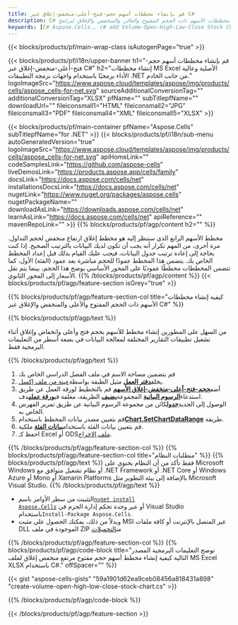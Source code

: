 ```yaml
---
title: قم بإنشاء مخططات أسهم حجم-فتح-أعلى-منخفض-إغلاق عبر C#
description: C# نموذج التعليمات البرمجية لإنشاء مخططات الأسهم ذات الحجم المفتوح والعالي والمنخفض والإغلاق لبرنامج Excel باستخدام مكتبة .NET. استخدم هذا الرمز لإنشاء مخطط أسهم حجم مفتوح مرتفع منخفض إغلاق لـ MS Excel ضمن VB.NET أو Asp.NET أو أي تطبيق يستند إلى .NET.
keywords: [C# Aspose.Cells., c# add Volume-Open-High-Low-Close Stock Chart., c# insert Volume-Open-High-Low-Close Stock Chart., c# create Volume-Open-High-Low-Close Stock Chart]
---
```

{{< blocks/products/pf/main-wrap-class isAutogenPage="true" >}}

{{< blocks/products/pf/i18n/upper-banner h1="قم بإنشاء مخططات أسهم حجم-فتح-أعلى-منخفض-إغلاق عبر C#" h2="إنشاء مخططات MS Excel الأصلية وعالية الأداء برمجيًا باستخدام واجهات برمجة التطبيقات .NET من جانب الخادم." logoImageSrc="https://www.aspose.cloud/templates/aspose/img/products/cells/aspose_cells-for-net.svg" sourceAdditionalConversionTag="" additionalConversionTag="XLSX" pfName="" subTitlepfName="" downloadUrl="" fileiconsmall1="HTML" fileiconsmall2="JPG" fileiconsmall3="PDF" fileiconsmall4="XML" fileiconsmall5="XLSX" >}}

{{< blocks/products/pf/main-container pfName="Aspose.Cells" subTitlepfName="for .NET" >}}
{{< blocks/products/pf/i18n/sub-menu autoGeneratedVersion="true" logoImageSrc="https://www.aspose.cloud/templates/aspose/img/products/cells/aspose_cells-for-net.svg" apiHomeLink="" codeSamplesLink="https://github.com/aspose-cells" liveDemosLink="https://products.aspose.app/cells/family" docsLink="https://docs.aspose.com/cells/net" installationsDocsLink="https://docs.aspose.com/cells/net" nugetLink="https://www.nuget.org/packages/aspose.cells" nugetPackageName="" downloadAsLink="https://downloads.aspose.com/cells/net" learnAsLink="https://docs.aspose.com/cells/net" apiReference="" mavenRepoLink="" >}}
{{% blocks/products/pf/agp/content h2="" %}}

مخطط الأسهم الرابع الذي سننظر إليه هو مخطط إغلاق ارتفاع منخفض لحجم التداول. مرة أخرى، من المهم تكرار أنه يجب أن تكون لديك البيانات بالترتيب الصحيح. إذا كنت بحاجة إلى إعادة ترتيب جدول البيانات، فيجب عليك القيام بذلك قبل إعداد المخطط الخاص بك. يتضمن هذا المخطط عمودًا للحجم مباشرة بعد عمود (الفئة) الأول، كما تتضمن المخططات مخططًا عموديًا على المحور الأساسي يوضح هذا الحجم، بينما يتم نقل الأسعار إلى المحور الثانوي.
{{% /blocks/products/pf/agp/content %}}
{{< blocks/products/pf/agp/feature-section isGrey="true" >}}

{{% blocks/products/pf/agp/feature-section-col title="كيفية إنشاء مخططات الأسهم ذات الحجم المفتوح والأعلى والمنخفض والإغلاق عبر C#" %}}

{{% blocks/products/pf/agp/text %}}

من السهل على المطورين إنشاء مخطط للأسهم بحجم فتح وأعلى وانخفاض وإغلاق أثناء تشغيل تطبيقات التقارير المختلفة لمعالجة البيانات في بضعة أسطر من التعليمات البرمجية فقط.

{{% /blocks/products/pf/agp/text %}}

1. قم بتضمين مساحة الاسم في ملف الفصل الدراسي الخاص بك
1.  يخلق[**دفتر العمل**](https://reference.aspose.com/cells/net/aspose.cells/workbook) مثيل الطبقة بواسطة[عينة من ملف إكسل](Volume-Open-High-Low-Close.xlsx).
1.  أضف[**حجم-فتح-أعلى-منخفض-إغلاق الأسهم**](https://reference.aspose.com/cells/net/aspose.cells.charts/charttype) قم بالتخطيط لورقة العمل عن طريق استدعاء[**الرسوم البيانية**](https://reference.aspose.com/cells/net/aspose.cells.charts/chartcollection) المجموعة[**يضيف**](https://reference.aspose.com/cells/net/aspose.cells.charts/chartcollection/methods/add) الطريقة، مغلفة في[**ورقة عمل**](https://reference.aspose.com/cells/net/aspose.cells/worksheet)هدف.
1.  الوصول إلى الجديد[**جدول**](https://reference.aspose.com/cells/net/aspose.cells.charts/chart)كائن من مجموعة الرسوم البيانية عن طريق تمرير الفهرس الخاص به.
1.  قم بتعيين مصدر بيانات المخطط باستخدام[**Chart.SetChartDataRange**](https://reference.aspose.com/cells/net/aspose.cells.charts/chart/methods/setchartdatarange) طريقة.
1.  قم بتعيين بيانات الفئة باستخدام[**بيانات الفئة**](https://reference.aspose.com/cells/net/aspose.cells.charts/seriescollection/categorydata/) ملكية.
1.  احفظ كـ Excel أو ODS[ملف إلاخراج](out.xlsx).

{{% /blocks/products/pf/agp/feature-section-col %}}
{{% blocks/products/pf/agp/feature-section-col title="متطلبات النظام" %}}
{{% blocks/products/pf/agp/text %}}
فقط تأكد من أن النظام يحتوي على Microsoft Windows أو نظام تشغيل متوافق مع .NET Framework أو .NET Core أو Windows Azure أو Mono أو Xamarin Platforms بالإضافة إلى بيئة التطوير مثل Microsoft Visual Studio.
{{% /blocks/products/pf/agp/text %}}
-  التثبيت من سطر الأوامر باسم<code><a href="https://downloads.aspose.com/cells/net">nuget install Aspose.Cells</a></code> أو عبر وحدة تحكم إدارة الحزم في Visual Studio باستخدام<code>Install-Package Aspose.Cells</code>.
-  وبدلاً من ذلك، يمكنك الحصول على مثبت MSI غير المتصل بالإنترنت أو كافة ملفات DLL الموجودة في ملف ZIP من<a href="https://downloads.aspose.com/cells/net">التحميلات</a>

{{% /blocks/products/pf/agp/feature-section-col %}}
{{% blocks/products/pf/agp/code-block title="توضح التعليمات البرمجية المصدر التالية كيفية إنشاء مخطط أسهم حجم مفتوح مرتفع منخفض إغلاق لملف MS Excel XLSX باستخدام C#." offSpacer="" %}}

{{< gist "aspose-cells-gists" "59a1901d62ea9ceb08456a818431a898" "create-volume-open-high-low-close-stock-chart.cs" >}}

{{% /blocks/products/pf/agp/code-block %}}

{{< /blocks/products/pf/agp/feature-section >}}

<!-- aboutfile Starts -->
